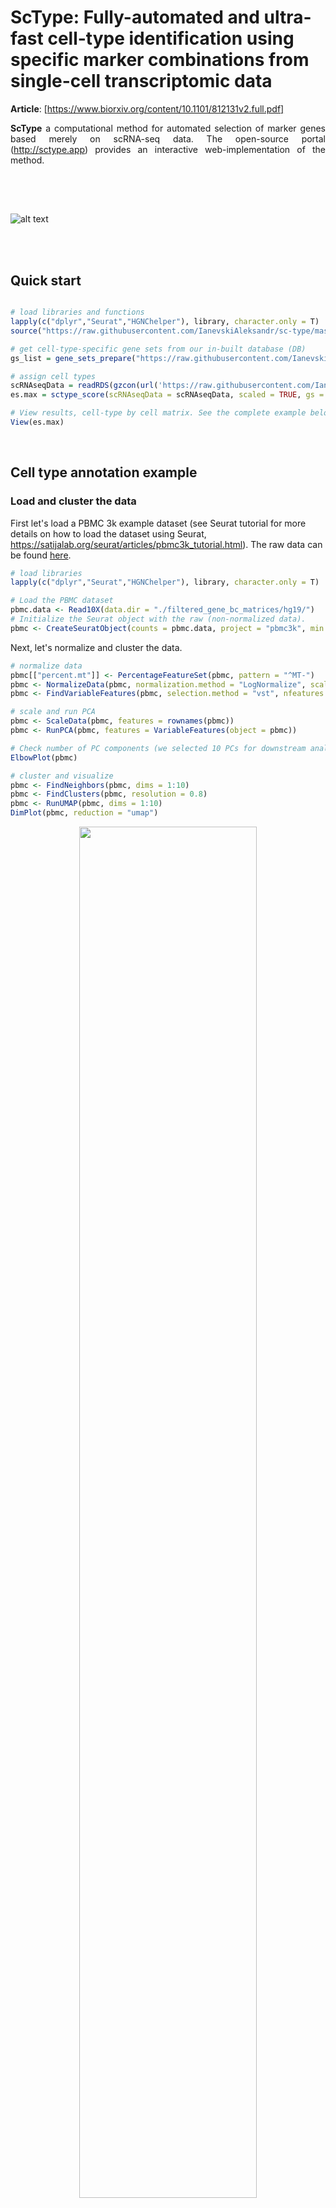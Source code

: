 
# ScType: Fully-automated and ultra-fast cell-type identification using specific marker combinations from single-cell transcriptomic data

**Article**: [https://www.biorxiv.org/content/10.1101/812131v2.full.pdf]

<p style="text-align:justify;"> <b>ScType</b> a computational method for automated selection of marker genes based merely on scRNA-seq data. The open-source portal (<a href="//sctype.app">http://sctype.app</a>) provides an interactive web-implementation of the method.</p>

##
<br><br>

![alt text](https://github.com/IanevskiAleksandr/sc-type/blob/master/ScTypePlan.png)

<br><br>

## Quick start

```R

# load libraries and functions
lapply(c("dplyr","Seurat","HGNChelper"), library, character.only = T)
source("https://raw.githubusercontent.com/IanevskiAleksandr/sc-type/master/R/gene_sets_prepare.R"); source("https://raw.githubusercontent.com/IanevskiAleksandr/sc-type/master/R/sctype_score_.R")

# get cell-type-specific gene sets from our in-built database (DB)
gs_list = gene_sets_prepare("https://raw.githubusercontent.com/IanevskiAleksandr/sc-type/master/ScTypeDB_short.xlsx", "Immune system") # e.g. Immune system, Liver, Pancreas, Kidney, Eye, Brain

# assign cell types
scRNAseqData = readRDS(gzcon(url('https://raw.githubusercontent.com/IanevskiAleksandr/sc-type/master/exampleData.RDS'))); #load example scRNA-seq matrix
es.max = sctype_score(scRNAseqData = scRNAseqData, scaled = TRUE, gs = gs_list$gs_positive, gs2 = gs_list$gs_negative)

# View results, cell-type by cell matrix. See the complete example below
View(es.max)

```

<br>

## Cell type annotation example 

### Load and cluster the data
First let's load a PBMC 3k example dataset (see Seurat tutorial for more details on how to load the dataset using Seurat, https://satijalab.org/seurat/articles/pbmc3k_tutorial.html). The raw data can be found <a href='https://cf.10xgenomics.com/samples/cell/pbmc3k/pbmc3k_filtered_gene_bc_matrices.tar.gz' download>here</a>.
<br>
```R
# load libraries
lapply(c("dplyr","Seurat","HGNChelper"), library, character.only = T)

# Load the PBMC dataset
pbmc.data <- Read10X(data.dir = "./filtered_gene_bc_matrices/hg19/")
# Initialize the Seurat object with the raw (non-normalized data).
pbmc <- CreateSeuratObject(counts = pbmc.data, project = "pbmc3k", min.cells = 3, min.features = 200)
```

Next, let's normalize and cluster the data.
<br>

```R
# normalize data
pbmc[["percent.mt"]] <- PercentageFeatureSet(pbmc, pattern = "^MT-")
pbmc <- NormalizeData(pbmc, normalization.method = "LogNormalize", scale.factor = 10000)
pbmc <- FindVariableFeatures(pbmc, selection.method = "vst", nfeatures = 2000)

# scale and run PCA
pbmc <- ScaleData(pbmc, features = rownames(pbmc))
pbmc <- RunPCA(pbmc, features = VariableFeatures(object = pbmc))

# Check number of PC components (we selected 10 PCs for downstream analysis, based on Elbow plot)
ElbowPlot(pbmc)

# cluster and visualize
pbmc <- FindNeighbors(pbmc, dims = 1:10)
pbmc <- FindClusters(pbmc, resolution = 0.8)
pbmc <- RunUMAP(pbmc, dims = 1:10)
DimPlot(pbmc, reduction = "umap")
```

<p align="center">
  <img src="https://raw.githubusercontent.com/IanevskiAleksandr/sc-type/master/fig1.png" style="width: 75%; height: 75%" height="75%" width="75%" />
</p>

<br><br>
### Cell type assignment
Now, let's <b>automatically assign cell types using ScType</b>. For that, we first load 2 additional ScType functions:
<br>

```R
# load gene set preparation function
source("https://raw.githubusercontent.com/IanevskiAleksandr/sc-type/master/R/gene_sets_prepare.R")
# load cell type annotation function
source("https://raw.githubusercontent.com/IanevskiAleksandr/sc-type/master/R/sctype_score_.R")

```
<br>
Next, let's prepare gene sets from the input cell marker file. By default, we use our in-built cell marker DB, however, feel free to use your own data.
Just prepare an input XLSX file in the same format as <a href="https://raw.githubusercontent.com/IanevskiAleksandr/sc-type/master/ScTypeDB_short.xlsx">our DB file</a>. <i>DB file should contain four columns (tissueType - tissue type, cellName - cell type, geneSymbolmore1 - positive marker genes,	geneSymbolmore2 - marker genes not expected to be expressed by a cell type)</i>
<br><br>In addition, provide a tissue type your data belongs to:<br>
<br>

```R
# DB file
db_ = "https://raw.githubusercontent.com/IanevskiAleksandr/sc-type/master/ScTypeDB_long.xlsx";
tissue = "Immune system" # e.g. Immune system, Liver, Pancreas, Kidney, Eye, Brain

# prepare gene sets
gs_list = gene_sets_prepare(db_, tissue)

```

<br>
Finally, let's assign cell types to each cluster:
<br>
<br>

```R
# get cell-type by cell matrix
es.max = sctype_score(scRNAseqData = pbmc[["RNA"]]@scale.data, scaled = TRUE, 
                      gs = gs_list$gs_positive, gs2 = gs_list$gs_negative)

# merge by cluster
cL_resutls = do.call("rbind", lapply(unique(pbmc@meta.data$seurat_clusters), function(cl){
    es.max.cl = sort(rowSums(es.max[ ,rownames(pbmc@meta.data[pbmc@meta.data$seurat_clusters==cl, ])]), decreasing = !0)
    head(data.frame(cluster = cl, type = names(es.max.cl), scores = es.max.cl, ncells = sum(pbmc@meta.data$seurat_clusters==cl)), 10)
}))
sctype_scores = cL_resutls %>% group_by(cluster) %>% top_n(n = 1, wt = scores)  

# set low-confident (low ScType score) clusters to "unknown"
sctype_scores$type[as.numeric(as.character(sctype_scores$scores)) < sctype_scores$ncells/4] = "Unknown"
print(sctype_scores[,1:3])
```
<span id="negativemarkers">Please note that sctype_score function <i>(used above)</i> accepts both positive and negative markers through gs and gs2 arguments. In case, there are no negative markers <i>(i.e. markers providing evidence against a cell being of specific cell type)</i> just set gs2 argument to NULL <i>(i.e. gs2 = NULL)</i></span>.

<br>
We can also overlay the identified cell types on UMAP plot:
<br>
<br>

```R
pbmc@meta.data$customclassif = ""
for(j in unique(sctype_scores$cluster)){
  cl_type = sctype_scores[sctype_scores$cluster==j,]; 
  pbmc@meta.data$customclassif[pbmc@meta.data$seurat_clusters == j] = as.character(cl_type$type[1])
}

DimPlot(pbmc, reduction = "umap", label = TRUE, repel = TRUE, group.by = 'customclassif')        

```

<p align="center">
  <img src="https://raw.githubusercontent.com/IanevskiAleksandr/sc-type/master/fig2.png" style="width: 75%; height: 75%"  height="75%" width="75%" />
</p>

<br><br>
In addition, one can visualize a bubble plot showing all the cell types that were considered by ScType for cluster annotation. The inner (grey) bubbles correspond to each cluster <i>(the bigger bubble, the more cell in the cluster)</i>, while the inner bubbles correspond to considered cell types for the cluster, with the biggest bubble corresponding to the assigned cell type.
<br>
<br>

```R
# load libraries
lapply(c("ggraph","igraph","tidyverse", "data.tree"), library, character.only = T)

# prepare edges
edges = cL_resutls; edges$type = paste0(edges$type,"_",edges$cluster); edges$cluster = paste0("cluster ", edges$cluster); edges = edges[,c("cluster", "type")]; colnames(edges) = c("from", "to"); rownames(edges) <- NULL

# prepare nodes
nodes_lvl1 = sctype_scores[,c("cluster", "ncells")]; nodes_lvl1$cluster = paste0("cluster ", nodes_lvl1$cluster); nodes_lvl1$Colour = "#f1f1ef"; nodes_lvl1$ord = 1; nodes_lvl1$realname = nodes_lvl1$cluster; nodes_lvl1 = as.data.frame(nodes_lvl1)
nodes_lvl2 = c(); 
ccolss= c("#5f75ae","#92bbb8","#64a841","#e5486e","#de8e06","#eccf5a","#b5aa0f","#e4b680","#7ba39d","#b15928","#ffff99", "#6a3d9a","#cab2d6","#ff7f00","#fdbf6f","#e31a1c","#fb9a99","#33a02c","#b2df8a","#1f78b4","#a6cee3")
for (i in 1:length(unique(cL_resutls$cluster))){
  dt_tmp = cL_resutls[cL_resutls$cluster == unique(cL_resutls$cluster)[i], ]
  nodes_lvl2 = rbind(nodes_lvl2, data.frame(cluster = paste0(dt_tmp$type,"_",dt_tmp$cluster), ncells = dt_tmp$scores, Colour = ccolss[i], ord = 2, realname = dt_tmp$type))
}
nodes = rbind(nodes_lvl1, nodes_lvl2); nodes$ncells[nodes$ncells<1] = 1;
files_db = openxlsx::read.xlsx(db_)[,c("cellName","shortName")]; files_db = unique(files_db); nodes = merge(nodes, files_db, all.x = T, all.y = F, by.x = "realname", by.y = "cellName", sort = F)
nodes$shortName[is.na(nodes$shortName)] = nodes$realname[is.na(nodes$shortName)]; nodes = nodes[,c("cluster", "ncells", "Colour", "ord", "shortName", "realname")]

mygraph <- graph_from_data_frame(edges, vertices=nodes)

# Make the graph
ggraph(mygraph, layout = 'circlepack', weight=I(ncells)) + 
  geom_node_circle(aes(filter=ord==1,fill=I("#F5F5F5"), colour=I("#D3D3D3")), alpha=0.9) + geom_node_circle(aes(filter=ord==2,fill=I(Colour), colour=I("#D3D3D3")), alpha=0.9) +
  theme_void() + geom_node_text(aes(filter=ord==2, label=shortName, colour=I("#ffffff"), fill="white", repel = !1, parse = T, size = I(log(ncells,25)*1.5)))+ geom_node_label(aes(filter=ord==1,  label=shortName, colour=I("#000000"), size = I(3), fill="white", parse = T), repel = !0, segment.linetype="dotted")

```

<p align="center">
  <img src="https://raw.githubusercontent.com/IanevskiAleksandr/sc-type/master/fig2.png" style="width: 75%; height: 75%"  height="75%" width="75%" />
</p>

<br><br>

```R
sessionInfo();
[1] HGNChelper_0.8.1        SeuratObject_4.0.2      Seurat_4.0.3     dplyr_1.0.6            
```

<br>

### Automatically detect a tissue type of the dataset
<div id="detecttissue">In addition, if the tissue type of the input dataset is unknown, ScType provides a functionality for automated guessing of a tissue type.</div>

```R
# load auto-detection function
source("https://raw.githubusercontent.com/IanevskiAleksandr/sc-type/master/R/auto_detect_tissue_type.R")

# guess a tissue type
tissue_guess = auto_detect_tissue_type(path_to_db_file = db_, scRNAseqData = pbmc[["RNA"]]@scale.data, scaled = TRUE)       
```
<br>
<p align="center">
  <img src="https://raw.githubusercontent.com/IanevskiAleksandr/sc-type/master/figTT.PNG" style="width: 60%; height: 60%"  height="60%" width="60%" />
</p>

The highest summary score represents the most probable tissue type.

<br>
<br>

## Contact information
For any questions please contact **Aleksandr Ianevski** (aleksandr.ianevski@helsinki.fi)

## Copyright and license

Code copyright 2021 ScType, https://github.com/IanevskiAleksandr/sc-type/blob/master/LICENSE
